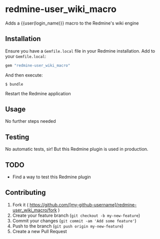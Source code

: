 # redmine-user_wiki_macro

Adds a {{user(login_name)}} macro to the Redmine's wiki engine

## Installation

Ensure you have a `Gemfile.local` file in your Redmine installation. Add to your `Gemfile.local`:

```ruby
gem "redmine-user_wiki_macro"
```

And then execute:

```
$ bundle
```

Restart the Redmine application

## Usage

No further steps needed

## Testing

No automatic tests, sir! But this Redmine plugin is used in production.

## TODO

* Find a way to test this Redmine plugin

## Contributing

1. Fork it ( https://github.com/[my-github-username]/redmine-user_wiki_macro/fork )
2. Create your feature branch (`git checkout -b my-new-feature`)
3. Commit your changes (`git commit -am 'Add some feature'`)
4. Push to the branch (`git push origin my-new-feature`)
5. Create a new Pull Request
